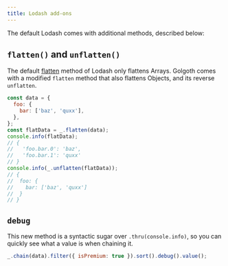 ```yaml
---
title: Lodash add-ons
---
```


The default Lodash comes with additional methods, described below:

## `flatten()` and `unflatten()`

The default [flatten][1] method of Lodash
only flattens Arrays. Golgoth comes with a modified `flatten` method that also
flattens Objects, and its reverse `unflatten`.

```js
const data = {
  foo: {
    bar: ['baz', 'quxx'],
  },
};
const flatData = _.flatten(data);
console.info(flatData);
// {
//   'foo.bar.0': 'baz',
//   'foo.bar.1': 'quxx'
// }
console.info(_.unflatten(flatData));
// {
//  foo: {
//    bar: ['baz', 'quxx']
//  }
// }
```

## `debug`

This new method is a syntactic sugar over `.thru(console.info)`, so you can
quickly see what a value is when chaining it.

```javascript
_.chain(data).filter({ isPremium: true }).sort().debug().value();
```

[1]: https://lodash.com/docs/4.17.15#flatten
